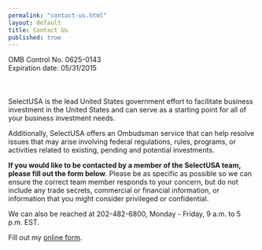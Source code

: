 ```yaml
---
permalink: "contact-us.html"
layout: default
title: Contact Us
published: true
--- 
```



<span class="alignright">OMB Control No. 0625-0143<br>Expiration date: 05/31/2015</span>
<br><br><br><br>
SelectUSA is the lead United States government effort to facilitate business investment in the United States and can serve as a starting point for all of your business investment needs.&nbsp;

Additionally, SelectUSA offers an Ombudsman service that can help resolve issues that may arise involving federal regulations, rules, programs, or activities related to existing, pending and potential investments. 

**If you would like to be contacted by a member of the SelectUSA team, please fill out the form below**. Please be as specific as possible so we can ensure the correct team member responds to your concern, but do not include any trade secrets, commercial or financial information, or information that you might consider privileged or confidential. 

We can also be reached at 202-482-6800, Monday - Friday, 9 a.m. to 5 p.m. EST.
<div id="wufoo-z1wwss1700hfehg">
Fill out my <a href="https://selectusa.wufoo.com/forms/z1wwss1700hfehg">online form</a>.
</div>

<script type="text/javascript">var z1wwss1700hfehg;(function(d, t) {
var s = d.createElement(t), options = {
'userName':'selectusa',
'formHash':'z1wwss1700hfehg',
'autoResize':true,
'height':'1103',
'async':true,
'host':'wufoo.com',
'header':'show',
'ssl':true};
s.src = ('https:' == d.location.protocol ? 'https://' : 'http://') + 'www.wufoo.com/scripts/embed/form.js';
s.onload = s.onreadystatechange = function() {
var rs = this.readyState; if (rs) if (rs != 'complete') if (rs != 'loaded') return;
try { z1wwss1700hfehg = new WufooForm();z1wwss1700hfehg.initialize(options);z1wwss1700hfehg.display(); } catch (e) {}};
var scr = d.getElementsByTagName(t)[0], par = scr.parentNode; par.insertBefore(s, scr);
})(document, 'script');</script>
